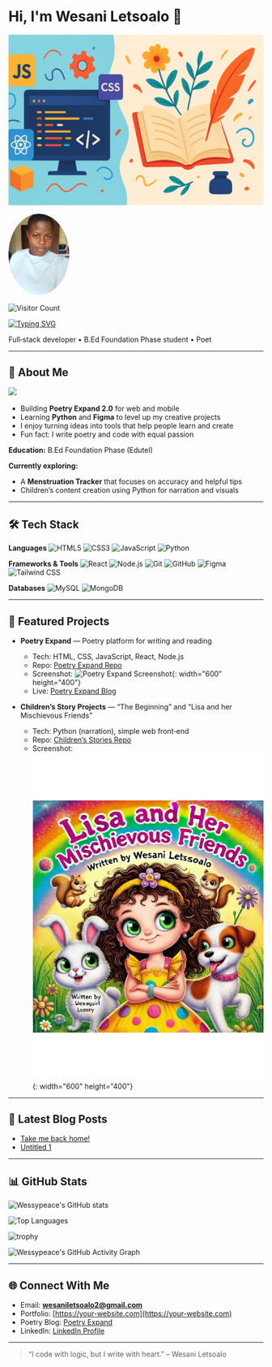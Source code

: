 # Hi, I'm Wesani Letsoalo 👋

![Profile Banner](assets/banner.png)

<img src="assets/profile-pic.jpg" alt="Wesani Letsoalo" width="120" style="border-radius:50%;"/>

![Visitor Count](https://komarev.com/ghpvc/?username=wessypeace\&color=blue)

[![Typing SVG](https://readme-typing-svg.herokuapp.com?size=24\&color=38C2FF\&center=true\&vCenter=true\&width=600\&lines=Hi+there+👋;I'm+Wesani+Letsoalo;Full+Stack+Developer+%7C+Poet)](https://git.io/typing-svg)

Full‑stack developer • B.Ed Foundation Phase student • Poet

---

## 🚀 About Me

<img src="https://media.giphy.com/media/L8K62iTDkzGX6/giphy.gif" width="300"/>

* Building **Poetry Expand 2.0** for web and mobile
* Learning **Python** and **Figma** to level up my creative projects
* I enjoy turning ideas into tools that help people learn and create
* Fun fact: I write poetry and code with equal passion

**Education:** B.Ed Foundation Phase (Edutel)

**Currently exploring:**

* A **Menstruation Tracker** that focuses on accuracy and helpful tips
* Children’s content creation using Python for narration and visuals

---

## 🛠️ Tech Stack

**Languages**
![HTML5](https://img.shields.io/badge/HTML5-E34F26?style=for-the-badge\&logo=html5\&logoColor=white)
![CSS3](https://img.shields.io/badge/CSS3-1572B6?style=for-the-badge\&logo=css3\&logoColor=white)
![JavaScript](https://img.shields.io/badge/JavaScript-F7DF1E?style=for-the-badge\&logo=javascript\&logoColor=black)
![Python](https://img.shields.io/badge/Python-3776AB?style=for-the-badge\&logo=python\&logoColor=white)

**Frameworks & Tools**
![React](https://img.shields.io/badge/React-20232A?style=for-the-badge\&logo=react\&logoColor=61DAFB)
![Node.js](https://img.shields.io/badge/Node.js-339933?style=for-the-badge\&logo=nodedotjs\&logoColor=white)
![Git](https://img.shields.io/badge/Git-F05032?style=for-the-badge\&logo=git\&logoColor=white)
![GitHub](https://img.shields.io/badge/GitHub-181717?style=for-the-badge\&logo=github\&logoColor=white)
![Figma](https://img.shields.io/badge/Figma-F24E1E?style=for-the-badge\&logo=figma\&logoColor=white)
![Tailwind CSS](https://img.shields.io/badge/Tailwind_CSS-38B2AC?style=for-the-badge\&logo=tailwind-css\&logoColor=white)

**Databases**
![MySQL](https://img.shields.io/badge/MySQL-4479A1?style=for-the-badge\&logo=mysql\&logoColor=white)
![MongoDB](https://img.shields.io/badge/MongoDB-47A248?style=for-the-badge\&logo=mongodb\&logoColor=white)

---

## 📌 Featured Projects

* **Poetry Expand** — Poetry platform for writing and reading

  * Tech: HTML, CSS, JavaScript, React, Node.js
  * Repo: [Poetry Expand Repo](https://github.com/wessypeace/poetry-expand)
  * Screenshot: ![Poetry Expand Screenshot](assets/poetry-expand.){: width="600" height="400"}
  * Live: [Poetry Expand Blog](https://poetryexpand.blogspot.com/)


* **Children’s Story Projects** — “The Beginning” and “Lisa and her Mischievous Friends”

  * Tech: Python (narration), simple web front‑end
  * Repo: [Children’s Stories Repo](https://github.com/wessypeace/childrens-stories)
  * Screenshot:![Children's Stories Screenshot](assets/children-stories.png){: width="600" height="400"}

---

## 📝 Latest Blog Posts

* [Take me back home!](https://poetryexpand.blogspot.com/https://poetryexpand.blogspot.com/2024/07/take-me-back-home.html)
* [Untitled 1](https://poetryexpand.blogspot.com/https://poetryexpand.blogspot.com/2024/08/untitled-1.html)

---

## 📊 GitHub Stats

![Wessypeace's GitHub stats](https://github-readme-stats.vercel.app/api?username=wessypeace\&show_icons=true\&theme=tokyonight)

![Top Languages](https://github-readme-stats.vercel.app/api/top-langs/?username=wessypeace\&layout=compact\&theme=tokyonight)

![trophy](https://github-profile-trophy.vercel.app/?username=wessypeace\&theme=tokyonight\&row=1\&column=6)

![Wessypeace's GitHub Activity Graph](https://github-readme-activity-graph.vercel.app/graph?username=wessypeace\&theme=tokyo-night)

---

## 🌐 Connect With Me

* Email: **[wesaniletsoalo2@gmail.com](mailto:wesaniletsoalo2@gmail.com)**
* Portfolio: [https://your-website.com](https://your-website.com)
* Poetry Blog: [Poetry Expand](https://poetryexpand.blogspot.com/)
* LinkedIn: [LinkedIn Profile](https://za.linkedin.com/in/wesani-letsoalo-2777522b6)

---

> “I code with logic, but I write with heart.” – Wesani Letsoalo
